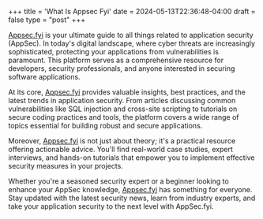 +++
title = 'What Is Appsec Fyi'
date = 2024-05-13T22:36:48-04:00
draft = false
type = "post"
+++

[Appsec.fyi](https://appsec.fyi) is your ultimate guide to all things related to application security (AppSec). In today's digital landscape, where cyber threats are increasingly sophisticated, protecting your applications from vulnerabilities is paramount. This platform serves as a comprehensive resource for developers, security professionals, and anyone interested in securing software applications.

At its core, [Appsec.fyi](https://appsec.fyi)  provides valuable insights, best practices, and the latest trends in application security. From articles discussing common vulnerabilities like SQL injection and cross-site scripting to tutorials on secure coding practices and tools, the platform covers a wide range of topics essential for building robust and secure applications.

Moreover, [Appsec.fyi](https://appsec.fyi) is not just about theory; it's a practical resource offering actionable advice. You'll find real-world case studies, expert interviews, and hands-on tutorials that empower you to implement effective security measures in your projects.

Whether you're a seasoned security expert or a beginner looking to enhance your AppSec knowledge, [Appsec.fyi](https://appsec.fyi)  has something for everyone. Stay updated with the latest security news, learn from industry experts, and take your application security to the next level with AppSec.fyi.



